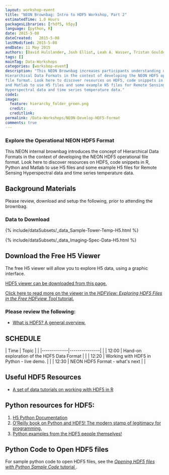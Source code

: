 ```yaml
---
layout: workshop-event
title: "NEON Brownbag: Intro to HDF5 Workshop, Part 2"
estimatedTime: 1.0 Hours
packagesLibraries: [rhdf5, h5py]
language: [python, R]
date: 2015-5-08
dateCreated:   2015-5-08 
lastModified: 2015-5-08
endDate: 11 May 2015
authors: [David Hulslander, Josh Elliot, Leah A. Wasser, Tristan Goulden]
tags: []
mainTag: Data-Workshops
categories: [workshop-event]
description: "This NEON Brownbag increases participants understanding of 
Hierarchical Data Formats in the context of developing the NEON HDF5 operational 
file format. Look here to discover resources on HDF5, code snippets in R, Python 
and Matlab to use H5 files and some example H5 files for Remote Sensing 
Hyperspectral data and time series temperature data."
code1: 
image:
  feature: hierarchy_folder_green.png
  credit: 
  creditlink:
permalink: /Data-Workshops/NEON-Develop-HDF5-Format
comments: true 
---
```


### Explore the Operational NEON HDF5 Format

This NEON internal brownbag introduces the concept of Hierarchical Data Formats 
in the context of developing the NEON HDF5 operational file format. Look here to 
discover resources on HDF5, code snippets in R, Python and Matlab to use H5 files 
and some example H5 files for Remote Sensing Hyperspectral data and time series 
temperature data.

<div id="objectives" markdown="1">

<h2>Background Materials</h2>

Please review, download and setup the following, prior to attending the brownbag.

<h3>Data to Download</h3>

{% include/dataSubsets/_data_Sample-Tower-Temp-H5.html %}

{% include/dataSubsets/_data_Imaging-Spec-Data-H5.html %}


<h2>Download the Free H5 Viewer</h2>

The free H5 viewer will allow you to explore H5 data, using a graphic interface. 


<a href="http://www.hdfgroup.org/products/java/release/download.html" target="_blank" class="btn btn-success"> HDF5 viewer can be downloaded from this page.</a>

<a href="http://neondataskills.org/HDF5/Exploring-Data-HDFView">Click here to read more on the
 viewer in the *HDFView: Exploring HDF5 Files in the Free HDFview Tool* tutorial.</a>

<h3>Please review the following:</h3>
<ul>
<li><a href="http://neondataskills.org/HDF5/About">What is HDF5? A general overview.</a></li>
</ul>

</div>



## SCHEDULE


| Time        | Topic         | | 
|-------------|---------------| |
| 12:00 | Hand-on exploration of the HDF5 Data Format |          |
| 12:20 | Working with HDF5 in Python - live demo.      |            |
| 12:30 | NEON HDF5 Format - what's next     |      |

 
## Useful HDF5 Resources

* [A set of data tutorials on working with HDF5 in R](http://neondataskills.org/HDF5/ "Working with HDF5 in R")

## Python resources for HDF5:
1. [H5 Python Documentation]( http://www.h5py.org/ )
2. [O’Reilly book on Python and HDF5! The modern stamp of legitimacy for programming.](http://shop.oreilly.com/product/0636920030249.do) 
3. [Python examples from the HDF5 people themselves!](https://www.hdfgroup.org/HDF5/examples/api18-py.html)


## Python Code to Open HDF5 files

For sample python code to open HDF5 files, see the 
<a href="{{ site.baseurl }}/self-paced-tutorial/Python-HDF5-basics"> *Opening HDF5 files with Python Sample Code* tutorial </a>. 

